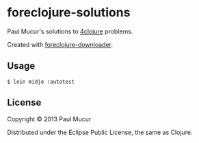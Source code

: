 # foreclojure-solutions

Paul Mucur's solutions to [4clojure](http://www.4clojure.com) problems.

Created with
[foreclojure-downloader](https://github.com/mudge/foreclojure-downloader).

## Usage

```console
$ lein midje :autotest
```

## License

Copyright © 2013 Paul Mucur

Distributed under the Eclipse Public License, the same as Clojure.

